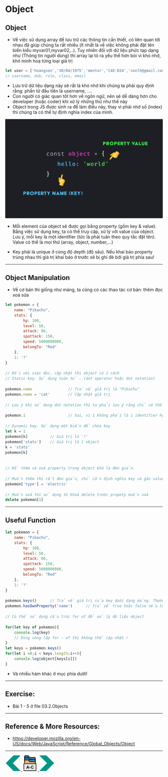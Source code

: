 # Object
## Object
- Về việc sử dụng array để lưu trữ các thông tin cần thiết, có liên quan tới nhau đã giúp chúng ta rất nhiều (ít nhất là về việc không phải đặt tên biến kiểu myvar01,myvar02,..). Tuy nhiên đối với dữ liệu phức tạp dạng như (Thông tin người dùng) thì array lại tỏ ra yếu thế hơn bỏi vì khó nhớ, khó minh hoạ từng loại giá trị

```js
let user = ['hoangson','30/04/1975','mentor','C4E-D24','sonlh@gmail.com']
// username, dob, role, class, email
```
- Lưu trữ dữ liệu dạng này sẽ rất là khó nhớ khi chúng ta phải quy định rằng: phần tử đầu tiên là username, ....
- Con người có giác quan tốt hơn về ngôn ngữ, nên sẽ dễ dàng hơn cho developer (hoặc coder) khi xử lý những thứ như thế này
- Object trong JS được sinh ra để làm điều này, thay vì phải nhớ số (index) thì chúng ta có thể tự định nghĩa index của mình.
<img src="../sources/C4EJS/C4EJS-Lecture-8.1.png">

- Mỗi element của object sẽ được gọi bằng property (gồm key & value). Bằng việc sử dụng key, ta có thể truy cập, xử lý với value của object. Lưu ý, mỗi key là một identifier (tức là phải tuân theo quy tắc đặt tên). Value có thể là mọi thứ (array, object, number,...)

- Key phải là unique ở cùng độ depth (độ sâu). Nếu khai báo property trùng nhau thì giá trị khai báo ở trước sẽ bị ghi đè bởi giá trị phía sau!
---

## Object Manipulation
- Về cơ bản thì giống như mảng, ta cũng có các thao tác cơ bản: thêm đọc xoá sửa
```js
let pokemon = {
    name: "Pikachu",
    stats: {
        hp: 100,
        level: 50,
        attack: 86,
        spattack: 150,
        speed: 5000000000,
        belongTo: "Red"
    },
    1: '?'
}

// Đối với việc đọc, cập nhật thì object có 2 cách
// Static key. Sử dụng toán tử . (dot operator hoặc dot notation)

pokemon.name                // Trả về giá trị là "Pikachu"
pokemon.name = 'cat'        // Cập nhật giá trị

// Lưu ý khi sử dụng dot notation thì ta phải lưu ý rằng chỉ có thể access tới những key phù hợp với quy tắc identifier (quy tắc đặt tên)

pokemon.1                   // Sai, vì 1 không phải là 1 identifier hợp lệ

// Dynamic key. Sử dụng một biến để chứa key
let k = 1
pokemon[k]          // Giá trị là '?'
pokemon['stats']    // Giá trị là 1 object
k = 'stats'
pokemon[k]


// Để thêm và xoá property trong object khá là đơn giản. 

// Muốn thêm thì rất đơn giản, chỉ cần định nghĩa key và gán value là được. 
pokemon['type'] = 'electric'

// Muốn xoá thì sử dụng từ khoá delete trước propety muốn xoá
delete pokemon[1]
```
---
## Useful Function
```js
let pokemon = {
    name: "Pikachu",
    stats: {
        hp: 100,
        level: 50,
        attack: 86,
        spattack: 150,
        speed: 5000000000,
        belongTo: "Red"
    },
    1: '?'
}

pokemon.keys()      // Trả về giá trị của key dưới dạng mảng. Thường hay để sử dụng vòng lặp
pokemon.hasOwnProperty('name')      // Trả về true hoặc false nếu tồn tại một property có key là name

// Có thể sử dụng cấu trúc for of để xử lý dữ liệu object 

for(let key of pokemon){
    console.log(key)
    // Dùng vòng lặp for - of thì không thể cập nhật !
}
let keys = pokemon.keys()
for(let i =0;i < keys.length;i++){
    console.log(object[keys[i]])
}
```
- Và nhiều hàm khác ở mục phía dưới!
---
## Exercise:

- Bài 1 - 5 ở file 03.2.Objects

---

## Reference & More Resources: 
* https://developer.mozilla.org/en-US/docs/Web/JavaScript/Reference/Global_Objects/Object
---
<!-- Navigator -->
<div>
<a href="Lecture-06.2.Loop.md">
    <img width=50 src="../sources/left-arrow.svg" >
</a>
<a href="..">
    <img width=50 src="../sources/index.svg" >
</a>
<a href="Lecture-07.2.Array.md">
    <img  width=50 src="../sources/right-arrow.svg">
    </a>
</div>
<!-- Navigator -->